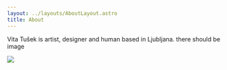 ```yaml
---
layout: ../layouts/AboutLayout.astro
title: About
---
```

Vita Tušek is artist, designer and human based in Ljubljana. there should be image

![](https://oskar-cmyk.github.io/vita_tusek.github.io/images/Karma%20CPU.png)